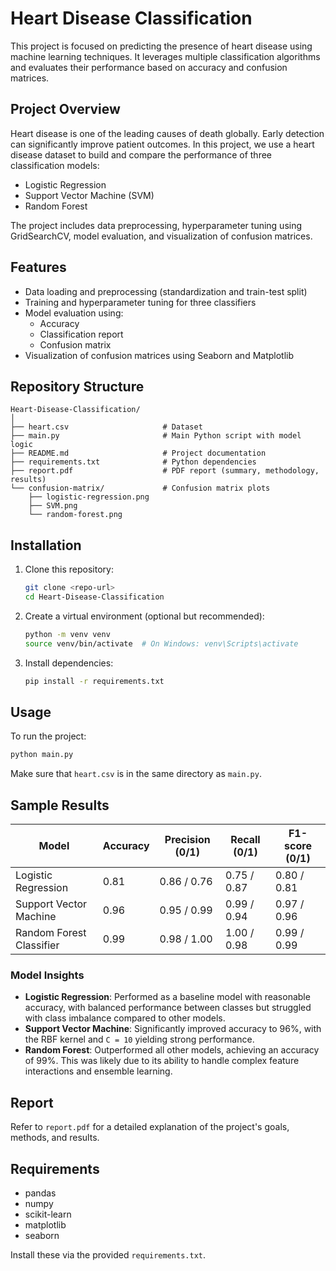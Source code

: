 # Heart Disease Classification

This project is focused on predicting the presence of heart disease using machine learning techniques. It leverages multiple classification algorithms and evaluates their performance based on accuracy and confusion matrices.

## Project Overview

Heart disease is one of the leading causes of death globally. Early detection can significantly improve patient outcomes. In this project, we use a heart disease dataset to build and compare the performance of three classification models:

- Logistic Regression  
- Support Vector Machine (SVM)  
- Random Forest

The project includes data preprocessing, hyperparameter tuning using GridSearchCV, model evaluation, and visualization of confusion matrices.

## Features

- Data loading and preprocessing (standardization and train-test split)
- Training and hyperparameter tuning for three classifiers
- Model evaluation using:
  - Accuracy
  - Classification report
  - Confusion matrix
- Visualization of confusion matrices using Seaborn and Matplotlib

## Repository Structure

```
Heart-Disease-Classification/
│
├── heart.csv                     # Dataset
├── main.py                       # Main Python script with model logic
├── README.md                     # Project documentation
├── requirements.txt              # Python dependencies
├── report.pdf                    # PDF report (summary, methodology, results)
└── confusion-matrix/             # Confusion matrix plots
    ├── logistic-regression.png
    ├── SVM.png
    └── random-forest.png
```

## Installation

1. Clone this repository:

   ```bash
   git clone <repo-url>
   cd Heart-Disease-Classification
   ```

2. Create a virtual environment (optional but recommended):

   ```bash
   python -m venv venv
   source venv/bin/activate  # On Windows: venv\Scripts\activate
   ```

3. Install dependencies:

   ```bash
   pip install -r requirements.txt
   ```

## Usage

To run the project:

```bash
python main.py
```

Make sure that `heart.csv` is in the same directory as `main.py`.

## Sample Results

| Model                     | Accuracy | Precision (0/1) | Recall (0/1) | F1-score (0/1) |
|--------------------------|----------|------------------|--------------|----------------|
| Logistic Regression      | 0.81     | 0.86 / 0.76      | 0.75 / 0.87  | 0.80 / 0.81    |
| Support Vector Machine   | 0.96     | 0.95 / 0.99      | 0.99 / 0.94  | 0.97 / 0.96    |
| Random Forest Classifier | 0.99     | 0.98 / 1.00      | 1.00 / 0.98  | 0.99 / 0.99    |

### Model Insights

- **Logistic Regression**: Performed as a baseline model with reasonable accuracy, with balanced performance between classes but struggled with class imbalance compared to other models.
- **Support Vector Machine**: Significantly improved accuracy to 96%, with the RBF kernel and `C = 10` yielding strong performance.
- **Random Forest**: Outperformed all other models, achieving an accuracy of 99%. This was likely due to its ability to handle complex feature interactions and ensemble learning.

## Report

Refer to `report.pdf` for a detailed explanation of the project's goals, methods, and results.

## Requirements

- pandas  
- numpy  
- scikit-learn  
- matplotlib  
- seaborn

Install these via the provided `requirements.txt`.


